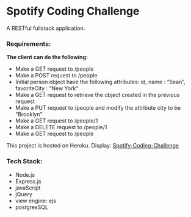 # Spotify Coding Challenge

A RESTful fullstack application.

### Requirements:
**The client can do the following:**
* Make a GET request to /people
* Make a POST request to /people
* Initial person object have the following attributes: id, name : “Sean”, favoriteCity : “New York”
* Make a GET request to retrieve the object created in the previous request
* Make a PUT request to /people and modify the attribute city to be “Brooklyn”
* Make a GET request to /people/1
* Make a DELETE request to /people/1
* Make a GET request to /people

This project is hosted on Heroku. Display: [Spotify-Coding-Challenge](https://peaceful-coast-60028.herokuapp.com/)

### Tech Stack:
* Node.js
* Express.js
* javaScript
* jQuery
* view engine: ejs
* postgresSQL
